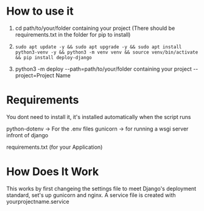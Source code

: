 # How to use it
1. cd path/to/your/folder containing your project (There should be requirements.txt in the folder for pip to install)

2. `` sudo apt update -y && sudo apt upgrade -y && sudo apt install python3-venv -y && python3 -m venv venv && source venv/bin/activate && pip install deploy-django ``

4. python3 -m deploy --path=path/to/your/folder containing your project --project=Project Name


# Requirements
You dont need to install it, it's installed automatically when the script runs

python-dotenv -> For the .env files
gunicorn -> for running a wsgi server infront of django 

requirements.txt (for your Application) 

# How Does It Work
This works by first changeing the settings file to meet Django's deployment standard, set's up gunicorn and nginx.
A service file is created with yourprojectname.service
